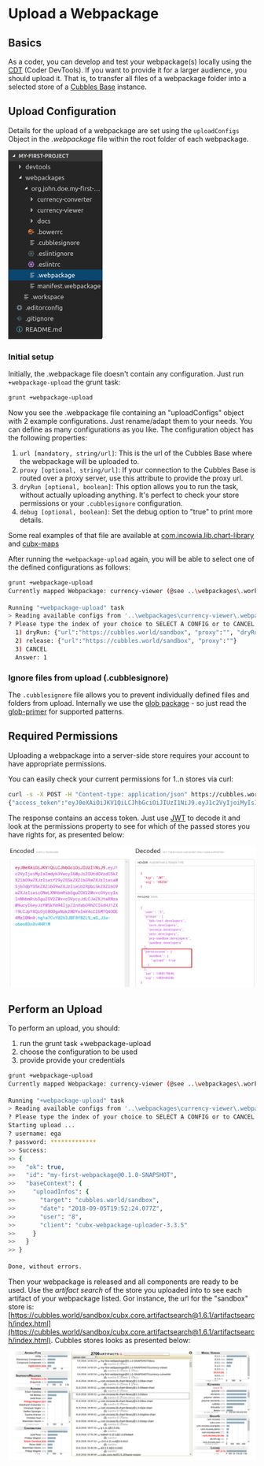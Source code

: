 # Upload a Webpackage

## Basics

As a coder, you can develop and test your webpackage(s) locally using the [CDT](README.md) (Coder DevTools). If you want to provide it for a larger audience, you should upload it. That is, to transfer all files of a webpackage folder into a selected store of a [Cubbles Base](../base/README.md) instance.

## Upload Configuration

Details for the upload of a webpackage are set using the  `uploadConfigs` Object in the *.webpackage* file within the root folder of each webpackage.

![.webpackage config file](../.gitbook/assets/wp_upload_config.png)

### Initial setup

Initially, the .webpackage file doesn't contain any configuration.
Just run `+webpackage-upload` the grunt task:

```bash
grunt +webpackage-upload
```

Now you see the .webpackage file containing an "uploadConfigs" object with 2 example configurations. Just rename/adapt them to your needs. You can define as many configurations as you like. The configuration object has the following properties:

1. `url [mandatory, string/url]`: This is the url of the Cubbles Base where the webpackage will be uploaded to.
2. `proxy [optional, string/url]`: If your connection to the Cubbles Base is routed over a proxy server, use this attribute to provide the proxy url.
3. `dryRun [optional, boolean]`: This option allows you to run the task, without actually uploading anything. It's perfect to check your store permissions or your `.cubblesignore` configuration.
4. `debug [optional, boolean]`: Set the debug option to "true" to print more details.

Some real examples of that file are available at [com.incowia.lib.chart-library](https://github.com/iCubbles/chart-library/blob/master/webpackages/com.incowia.lib.chart-library/.webpackage)
 and [cubx-maps](https://github.com/iCubbles/cubx-maps/blob/develop/webpackages/cubx-maps/.webpackage)

After running the `+webpackage-upload` again, you will be able to select one of the defined configurations as follows:

```bash
grunt +webpackage-upload
Currently mapped Webpackage: currency-viewer (@see ..\webpackages\.workspace)
 
Running "+webpackage-upload" task
> Reading available configs from '..\webpackages\currency-viewer\.webpackage'
? Please type the index of your choice to SELECT A CONFIG or to CANCEL the upload:
  1) dryRun: {"url":"https://cubbles.world/sandbox", "proxy":"", "dryRun":true}
  2) release: {"url":"https://cubbles.world/sandbox", "proxy":""}
  3) CANCEL
  Answer: 1
```

### Ignore files from upload (.cubblesignore)

The `.cubblesignore` file allows you to prevent individually defined files and folders from upload. Internally we use the [glob package](https://www.npmjs.com/package/glob) - so just read the [glob-primer](https://www.npmjs.com/package/glob#glob-primer) for supported patterns.

## Required Permissions

Uploading a webpackage into a server-side store requires your account to have appropriate permissions.

You can easily check your current permissions for 1..n stores via curl:

```bash
curl -s -X POST -H "Content-type: application/json" https://cubbles.world/_api/authenticate -d '{"user":"{username}","password":"{password}","stores":["sandbox","shared"]}'
{"access_token":"eyJ0eXAiOiJKV1QiLCJhbGciOiJIUzI1NiJ9.eyJ1c2VyIjoiMyIsImdyb3VwcyI6WyJiZGUtdGVzdC5kZXZlbG9wZXJzIiwiY29yZS5kZXZlbG9wZXJzIiwiaW5jb3dpYS5kZXZlbG9wZXJzIiwib2Rpbi5kZXZlbG9wZXJzIiwicGNwLXNhbmRib3guZGV2ZWxvcGVycyIsInNhbmRib3guZGV2ZWxvcGVycyJdLCJwZXJtaXNzaW9ucyI6eyJzYW5kYm94Ijp7InVwbG9hZCI6dHJ1ZX19LCJpYXQiOjE0ODgxNzk2NDYsImV4cCI6MTQ4ODE4MzI0Nn0.hg1a7CvY02h3JBF8f8ZL9_mS_J3w-o6eo83nXvHHR1M"}
```

The response contains an access token. Just use [JWT](https://jwt.io/) to decode it and look at the permissions property to see for which of the passed stores you have rights for, as presented below:

![JWT decoding app](../.gitbook/assets/image.webp)

## Perform an Upload

To perform an upload, you should:

1. run the grunt task +webpackage-upload
2. choose the configuration to be used
3. provide provide your credentials

```bash
grunt +webpackage-upload
Currently mapped Webpackage: currency-viewer (@see ..\webpackages\.workspace)
 
Running "+webpackage-upload" task
> Reading available configs from '..\webpackages\currency-viewer\.webpackage'
? Please type the index of your choice to SELECT A CONFIG or to CANCEL the upload: 1
Starting upload ...
? username: ega
? password: *************
>> Success:
>> {
>>   "ok": true,
>>   "id": "my-first-webpackage@0.1.0-SNAPSHOT",
>>   "baseContext": {
>>     "uploadInfos": {
>>       "target": "cubbles.world/sandbox",
>>       "date": "2018-09-05T19:52:24.077Z",
>>       "user": "8",
>>       "client": "cubx-webpackage-uploader-3.3.5"
>>     }
>>   }
>> }

Done, without errors.
```

Then your webpackage is released and all components are ready to be used.
Use the *artifact search* of the store you uploaded into to see each artifact of your webpackage listed. Gor instance, the url for the "sandbox" store is:  [https://cubbles.world/sandbox/cubx.core.artifactsearch@1.6.1/artifactsearch/index.html](https://cubbles.world/sandbox/cubx.core.artifactsearch@1.6.1/artifactsearch/index.html). Cubbles stores looks as presented below:

![Cubbles stores UI](../.gitbook/assets/cubbles_base.png)